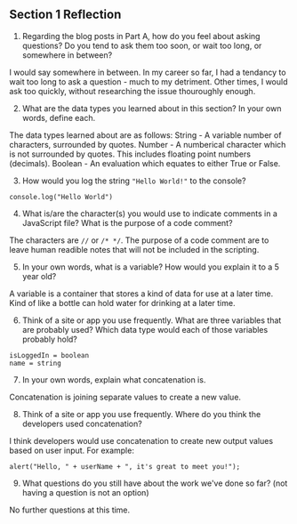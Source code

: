 ## Section 1 Reflection

1. Regarding the blog posts in Part A, how do you feel about asking questions? Do you tend to ask them too soon, or wait too long, or somewhere in between?

I would say somewhere in between. In my career so far, I had a tendancy to wait too long to ask a question - much to my detriment. Other times, I would ask too quickly, without researching the issue thouroughly enough.

2. What are the data types you learned about in this section? In your own words, define each.

The data types learned about are as follows:
String - A variable number of characters, surrounded by quotes.
Number - A numberical character which is not surrounded by quotes. This includes floating point numbers (decimals). 
Boolean - An evaluation which equates to either True or False.

3. How would you log the string `"Hello World!"` to the console?

`console.log("Hello World")`

4. What is/are the character(s) you would use to indicate comments in a JavaScript file? What is the purpose of a code comment?

The characters are `//` or `/* */`. The purpose of a code comment are to leave human readible notes that will not be included in the scripting.

5. In your own words, what is a variable? How would you explain it to a 5 year old?

A variable is a container that stores a kind of data for use at a later time. Kind of like a bottle can hold water for drinking at a later time.

6. Think of a site or app you use frequently. What are three variables that are probably used? Which data type would each of those variables probably hold?

```num = number
isLoggedIn = boolean
name = string
```

7. In your own words, explain what concatenation is.

Concatenation is joining separate values to create a new value.

8. Think of a site or app you use frequently. Where do you think the developers used concatenation?

I think developers would use concatenation to create new output values based on user input. For example:

```var userName = window.prompt("Please enter your name: ");
alert("Hello, " + userName + ", it's great to meet you!");
````

9. What questions do you still have about the work we've done so far? (not having a question is not an option)

No further questions at this time.
